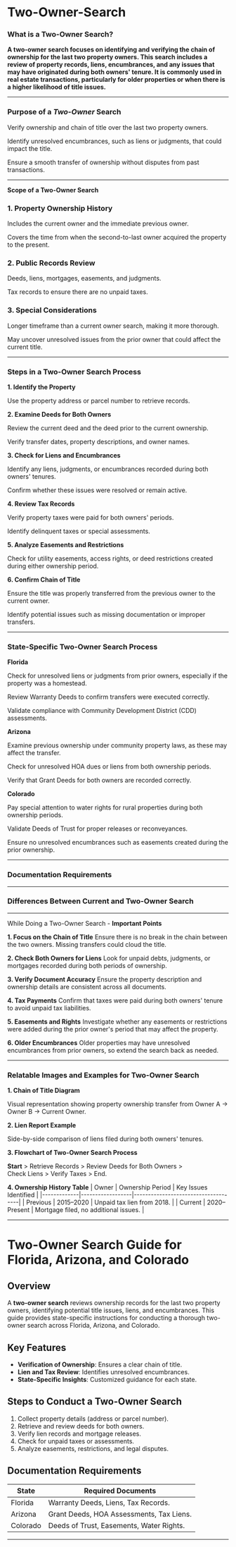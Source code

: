 # Two-Owner-Search

### What is a **Two-Owner Search?**

**A two-owner search focuses on identifying and verifying the chain of ownership for the last two property owners. This search includes a review of property records, liens, encumbrances, and any issues that may have originated during both owners' tenure. It is commonly used in real estate transactions, particularly for older properties or when there is a higher likelihood of title issues.**

---

### Purpose of a *Two-Owner* Search

Verify ownership and chain of title over the last two property owners.

Identify unresolved encumbrances, such as liens or judgments, that could impact the title.

Ensure a smooth transfer of ownership without disputes from past transactions.

---

**Scope of a Two-Owner Search**

### 1. Property Ownership History

Includes the current owner and the immediate previous owner.

Covers the time from when the second-to-last owner acquired the property to the present.

### 2. Public Records Review

Deeds, liens, mortgages, easements, and judgments.

Tax records to ensure there are no unpaid taxes.

### 3. Special Considerations

Longer timeframe than a current owner search, making it more thorough.

May uncover unresolved issues from the prior owner that could affect the current title.

---

### Steps in a Two-Owner Search Process

**1. Identify the Property**

Use the property address or parcel number to retrieve records.



**2. Examine Deeds for Both Owners**

Review the current deed and the deed prior to the current ownership.

Verify transfer dates, property descriptions, and owner names.



**3. Check for Liens and Encumbrances**

Identify any liens, judgments, or encumbrances recorded during both owners' tenures.

Confirm whether these issues were resolved or remain active.



**4. Review Tax Records**

Verify property taxes were paid for both owners' periods.

Identify delinquent taxes or special assessments.



**5. Analyze Easements and Restrictions**

Check for utility easements, access rights, or deed restrictions created during either ownership period.



**6. Confirm Chain of Title**

Ensure the title was properly transferred from the previous owner to the current owner.

Identify potential issues such as missing documentation or improper transfers.

---

### State-Specific Two-Owner Search Process

**Florida**

Check for unresolved liens or judgments from prior owners, especially if the property was a homestead.

Review Warranty Deeds to confirm transfers were executed correctly.

Validate compliance with Community Development District (CDD) assessments.


**Arizona**

Examine previous ownership under community property laws, as these may affect the transfer.

Check for unresolved HOA dues or liens from both ownership periods.

Verify that Grant Deeds for both owners are recorded correctly.


**Colorado**

Pay special attention to water rights for rural properties during both ownership periods.

Validate Deeds of Trust for proper releases or reconveyances.

Ensure no unresolved encumbrances such as easements created during the prior ownership.

---

### Documentation Requirements

---

### Differences Between Current and Two-Owner Search

---

While Doing a Two-Owner Search - **Important Points**

**1. Focus on the Chain of Title**
Ensure there is no break in the chain between the two owners. Missing transfers could cloud the title.


**2. Check Both Owners for Liens**
Look for unpaid debts, judgments, or mortgages recorded during both periods of ownership.


**3. Verify Document Accuracy**
Ensure the property description and ownership details are consistent across all documents.


**4. Tax Payments**
Confirm that taxes were paid during both owners' tenure to avoid unpaid tax liabilities.


**5. Easements and Rights**
Investigate whether any easements or restrictions were added during the prior owner's period that may affect the property.


**6. Older Encumbrances**
Older properties may have unresolved encumbrances from prior owners, so extend the search back as needed.

---

### Relatable Images and Examples for Two-Owner Search

**1. Chain of Title Diagram**

Visual representation showing property ownership transfer from Owner A → Owner B → Current Owner.


**2. Lien Report Example**

Side-by-side comparison of liens filed during both owners' tenures.


**3. Flowchart of Two-Owner Search Process**

**Start** > 
    Retrieve Records > 
          Review Deeds for Both Owners >   
                  Check Liens > 
                        Verify Taxes > End.


**4. Ownership History Table**
| Owner       | Ownership Period | Key Issues Identified |
|-------------|------------------|-------------------------------------|
| Previous    | 2015–2020        | Unpaid tax lien from 2018.          | 
| Current     | 2020–Present     | Mortgage filed, no additional 
                                   issues.                             |

---

# Two-Owner Search Guide for Florida, Arizona, and Colorado

## Overview
A **two-owner search** reviews ownership records for the last two property owners, identifying potential title issues, liens, and encumbrances. This guide provides state-specific instructions for conducting a thorough two-owner search across Florida, Arizona, and Colorado.

## Key Features
- **Verification of Ownership**: Ensures a clear chain of title.
- **Lien and Tax Review**: Identifies unresolved encumbrances.
- **State-Specific Insights**: Customized guidance for each state.

## Steps to Conduct a Two-Owner Search
1. Collect property details (address or parcel number).
2. Retrieve and review deeds for both owners.
3. Verify lien records and mortgage releases.
4. Check for unpaid taxes or assessments.
5. Analyze easements, restrictions, and legal disputes.

## Documentation Requirements
| State      | Required Documents                         |
|------------|--------------------------------------------|
| Florida    | Warranty Deeds, Liens, Tax Records.        |
| Arizona    | Grant Deeds, HOA Assessments, Tax Liens.   |
| Colorado   | Deeds of Trust, Easements, Water Rights.   |

---
